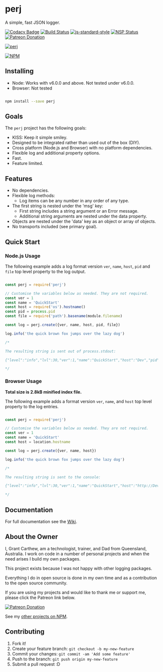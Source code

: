 # perj

A simple, fast JSON logger.

[![Codacy Badge][codacy-image]][codacy-url]
[![Build Status][travisci-image]][travisci-url]
[![js-standard-style][js-standard-image]][js-standard-url]
[![NSP Status][nsp-image]][nsp-url]
[![Patreon Donation][patreon-image]][patreon-url]

[![perj][perj-image]][perj-url]

[![NPM][nodei-npm-image]][nodei-npm-url]


## Installing

* Node: Works with v6.0.0 and above. Not tested under v6.0.0.
* Browser: Not tested

```sh

npm install --save perj

```
## Goals

The `perj` project has the following goals:

* KISS: Keep it simple smiley.
* Designed to be integrated rather than used out of the box (DIY).
* Cross platform (Node.js and Browser) with no platform dependencies.
* Flexible log and additional property options.
* Fast.
* Feature limited.

## Features

* No dependencies.
* Flexible log methods:
  * Log items can be any number in any order of any type.
* The first string is nested under the 'msg' key:
  * First string includes a string argument or an Error message.
  * Additional string arguments are nested under the data property.
* Objects are nested under the 'data' key as an object or array of objects.
* No transports included (see primary goal).

## Quick Start

### Node.js Usage

The following example adds a log format version `ver`, `name`, `host`, `pid` and `file` top level property to the log output.

```js

const perj = require('perj')

// Customise the variables below as needed. They are not required.
const ver = 1
const name = 'QuickStart'
const host = require('os').hostname()
const pid = process.pid
const file = require('path').basename(module.filename)

const log = perj.create({ver, name, host, pid, file})

log.info('the quick brown fox jumps over the lazy dog')

/*

The resulting string is sent out of process.stdout:

{"level":"info","lvl":30,"ver":1,"name":"QuickStart","host":"Dev","pid":233241,"file":"quick.js","time":1526102959677,"msg":"the quick brown fox jumps over the lazy dog","data":""}

*/

```

### Browser Usage

__Total size is 2.8kB minified index file.__

The following example adds a format version `ver`, `name`, and `host` top level property to the log entries.

```js

const perj = require('perj')

// Customise the variables below as needed. They are not required.
const ver = 1
const name = 'QuickStart'
const host = location.hostname

const log = perj.create({ver, name, host})

log.info('the quick brown fox jumps over the lazy dog')

/*

The resulting string is sent to the console:

{"level":"info","lvl":30,"ver":1,"name":"QuickStart","host":"http://Dev","time":1526103303019,"msg":"the quick brown fox jumps over the lazy dog","data":""}

*/

```

## Documentation

For full documentation see the [Wiki][perj-wiki].

## About the Owner

I, Grant Carthew, am a technologist, trainer, and Dad from Queensland, Australia. I work on code in a number of personal projects and when the need arises I build my own packages.

This project exists because I was not happy with other logging packages.

Everything I do in open source is done in my own time and as a contribution to the open source community.

If you are using my projects and would like to thank me or support me, please click the Patreon link below.

[![Patreon Donation][patreon-image]][patreon-url]

See my [other projects on NPM](https://www.npmjs.com/~grantcarthew).

## Contributing

1.  Fork it!
2.  Create your feature branch: `git checkout -b my-new-feature`
3.  Commit your changes: `git commit -am 'Add some feature'`
4.  Push to the branch: `git push origin my-new-feature`
5.  Submit a pull request :D

[travisci-image]: https://travis-ci.org/grantcarthew/node-perj.svg?branch=master
[travisci-url]: https://travis-ci.org/grantcarthew/node-perj
[codacy-image]: https://api.codacy.com/project/badge/Grade/fa9e7647f42842d09349746b91e5b8ca
[codacy-url]: https://www.codacy.com/app/grantcarthew/node-perj?utm_source=github.com&amp;utm_medium=referral&amp;utm_content=grantcarthew/node-perj&amp;utm_campaign=Badge_Grade
[js-standard-image]: https://img.shields.io/badge/code%20style-standard-brightgreen.svg
[js-standard-url]: http://standardjs.com/
[nsp-image]: https://nodesecurity.io/orgs/openjs/projects/4367c7cb-163d-4335-be3c-fe3429c69385/badge
[nsp-url]: https://nodesecurity.io/orgs/openjs/projects/4367c7cb-163d-4335-be3c-fe3429c69385
[patreon-image]: https://img.shields.io/badge/patreon-donate-yellow.svg
[patreon-url]: https://www.patreon.com/grantcarthew
[nodei-npm-image]: https://nodei.co/npm/perj.png?downloads=true&downloadRank=true&stars=true
[nodei-npm-url]: https://nodei.co/npm/perj/
[perj-image]: https://rawgit.com/grantcarthew/node-perj/master/perj.svg
[perj-url]: https://github.com/grantcarthew/node-perj
[perj-wiki]: https://github.com/grantcarthew/node-perj/wiki
[pino-url]: https://www.npmjs.com/package/pino
